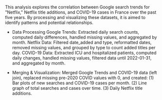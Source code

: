 This analysis explores the correlation between Google search trends for "Netflix," Netflix title additions, and COVID-19 cases in France over the past five years. By processing and visualizing these datasets, it is aimed to identify patterns and potential relationships.

- Data Processing
Google Trends: Extracted daily search counts, computed daily differences, handled missing values, and aggregated by month.
Netflix Data: Filtered date_added and type, reformatted dates, removed missing values, and grouped by type to count added titles per day.
COVID-19 Data: Extracted ICU and hospitalized patients, computed daily changes, handled missing values, filtered data until 2022-01-31, and aggregated by month.

- Merging & Visualization: Merged Google Trends and COVID-19 data (left join), replaced missing pre-2020 COVID values with 0, and created:
(1) Bar plots of new searches and COVID-19 cases per month.
(2) Line graph of total searches and cases over time.
(3) Daily Netflix title additions.